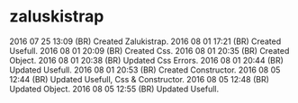 # zaluskistrap
2016 07 25 13:09 (BR) Created Zalukistrap.
2016 08 01 17:21 (BR) Created Usefull.
2016 08 01 20:09 (BR) Created Css.
2016 08 01 20:35 (BR) Created Object.
2016 08 01 20:38 (BR) Updated Css Errors.
2016 08 01 20:44 (BR) Updated Usefull.
2016 08 01 20:53 (BR) Created Constructor.
2016 08 05 12:44 (BR) Updated Usefull, Css & Constructor.
2016 08 05 12:48 (BR) Updated Object.
2016 08 05 12:55 (BR) Updated Usefull.
